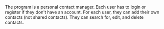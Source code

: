 The program is a personal contact manager. 
Each user has to login or register if they don't have an account.
For each user, they can add their own contacts (not shared contacts). 
They can search for, edit, and delete contacts.
